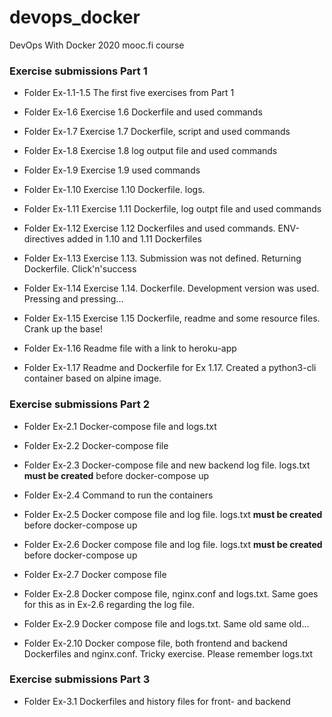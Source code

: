 # devops_docker
DevOps With Docker 2020 mooc.fi course

### Exercise submissions Part 1

* Folder Ex-1.1-1.5
The first five exercises from Part 1

* Folder Ex-1.6
Exercise 1.6 Dockerfile and used commands

* Folder Ex-1.7
Exercise 1.7 Dockerfile, script and used commands

* Folder Ex-1.8
Exercise 1.8 log output file and used commands

* Folder Ex-1.9
Exercise 1.9 used commands

* Folder Ex-1.10
Exercise 1.10 Dockerfile. logs.

* Folder Ex-1.11
Exercise 1.11 Dockerfile, log outpt file and used commands

* Folder Ex-1.12
Exercise 1.12 Dockerfiles and used commands. ENV-directives added in 1.10 and 1.11 Dockerfiles

* Folder Ex-1.13
Exercise 1.13. Submission was not defined. Returning Dockerfile. Click'n'success

* Folder Ex-1.14
Exercise 1.14. Dockerfile. Development version was used. Pressing and pressing...

* Folder Ex-1.15
Exercise 1.15 Dockerfile, readme and some resource files. Crank up the base!

* Folder Ex-1.16
Readme file with a link to heroku-app

* Folder Ex-1.17
Readme and Dockerfile for Ex 1.17. Created a python3-cli container based on alpine image.

### Exercise submissions Part 2

* Folder Ex-2.1
Docker-compose file and logs.txt

* Folder Ex-2.2
Docker-compose file

* Folder Ex-2.3
Docker-compose file and new backend log file. logs.txt **must be created** before docker-compose up

* Folder Ex-2.4
Command to run the containers

* Folder Ex-2.5
Docker compose file and log file. logs.txt **must be created** before docker-compose up

* Folder Ex-2.6
Docker compose file and log file. logs.txt **must be created** before docker-compose up

* Folder Ex-2.7
Docker compose file

* Folder Ex-2.8
Docker compose file, nginx.conf and logs.txt. Same goes for this as in Ex-2.6 regarding the log file.

* Folder Ex-2.9
Docker compose file and logs.txt. Same old same old...

* Folder Ex-2.10
Docker compose file, both frontend and backend Dockerfiles and nginx.conf. Tricky exercise. Please remember logs.txt

### Exercise submissions Part 3

* Folder Ex-3.1
Dockerfiles and history files for front- and backend
